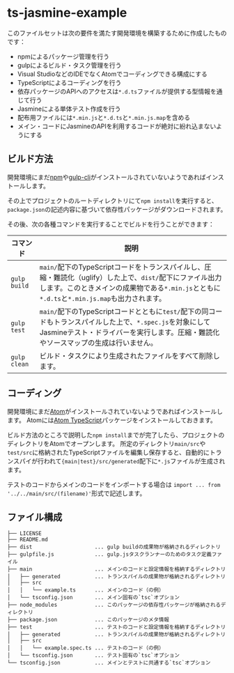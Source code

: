 # ts-jasmine-example

このファイルセットは次の要件を満たす開発環境を構築するために作成したものです：

* npmによるパッケージ管理を行う
* gulpによるビルド・タスク管理を行う
* Visual StudioなどのIDEでなくAtomでコーディングできる構成にする
* TypeScriptによるコーディングを行う
* 依存パッケージのAPIへのアクセスは`*.d.ts`ファイルが提供する型情報を通じて行う
* Jasmineによる単体テスト作成を行う
* 配布用ファイルには`*.min.js`と`*.d.ts`と`*.min.js.map`を含める
* メイン・コードにJasmineのAPIを利用するコードが絶対に紛れ込まないようにする

## ビルド方法

開発環境にまだ[npm](https://www.npmjs.com/get-npm)や[gulp-cli](https://www.npmjs.com/package/gulp-cli)がインストールされていないようであればインストールします。

その上でプロジェクトのルートディレクトリにて`npm install`を実行すると、`package.json`の記述内容に基づいて依存性パッケージがダウンロードされます。

その後、次の各種コマンドを実行することでビルドを行うことができます：

コマンド|説明
---|---
`gulp build`|`main/`配下のTypeScriptコードをトランスパイルし、圧縮・難読化（uglify）した上で、`dist/`配下にファイル出力します。このときメインの成果物である`*.min.js`とともに`*.d.ts`と`*.min.js.map`も出力されます。
`gulp test`|`main/`配下のTypeScriptコードとともに`test/`配下の同コードもトランスパイルした上で、`*.spec.js`を対象にしてJasmineテスト・ドライバーを実行します。圧縮・難読化やソースマップの生成は行いません。
`gulp clean`|ビルド・タスクにより生成されたファイルをすべて削除します。

## コーディング

開発環境にまだ[Atom](https://atom.io/)がインストールされていないようであればインストールします。
Atomには[Atom TypeScript](https://atom.io/packages/atom-typescript)パッケージをインストールしておきます。

ビルド方法のところで説明した`npm install`までが完了したら、プロジェクトのディレクトリをAtomでオープンします。
所定のディレクトリ`main/src`や`test/src`に格納されたTypeScriptファイルを編集し保存すると、自動的にトランスパイが行われて`{main|test}/src/generated`配下に`*.js`ファイルが生成されます。

テストのコードからメインのコードをインポートする場合は `import ... from '../../main/src/(filename)'`形式で記述します。

## ファイル構成

```
├── LICENSE
├── README.md
├── dist                    ... gulp buildの成果物が格納されるディレクトリ
├── gulpfile.js             ... gulp.jsタスクランナーのためのタスク定義ファイル
├── main                    ... メインのコードと設定情報を格納するディレクトリ
│   ├── generated           ... トランスパイルの成果物が格納されるディレクトリ
│   ├── src
│   │   └── example.ts      ... メインのコード（の例）
│   └── tsconfig.json       ... メイン固有の`tsc`オプション
├── node_modules            ... このパッケージの依存性パッケージが格納されるディレクトリ
├── package.json            ... このパッケージのメタ情報
├── test                    ... テストのコードと設定情報を格納するディレクトリ
│   ├── generated           ... トランスパイルの成果物が格納されるディレクトリ
│   ├── src
│   │   └── example.spec.ts ... テストのコード（の例）
│   └── tsconfig.json       ... テスト固有の`tsc`オプション
└── tsconfig.json           ... メインとテストに共通する`tsc`オプション
```
